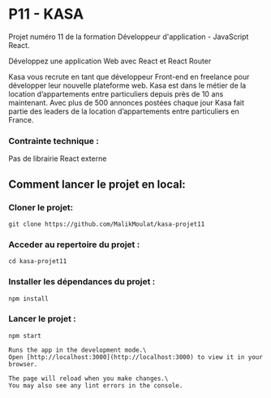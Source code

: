 # P11 - KASA

Projet numéro 11 de la formation Développeur d'application - JavaScript React.

Développez une application Web avec React et React Router

Kasa vous recrute en tant que développeur Front-end en freelance pour développer leur nouvelle plateforme web. Kasa est dans le métier de la location d’appartements entre particuliers depuis près de 10 ans maintenant. Avec plus de 500 annonces postées chaque jour Kasa fait partie des leaders de la location d’appartements entre particuliers en France.

### Contrainte technique :

Pas de librairie React externe


## Comment lancer le projet en local:

### Cloner le projet:
```
git clone https://github.com/MalikMoulat/kasa-projet11
```

### Acceder au repertoire du projet :
```
cd kasa-projet11
```

### Installer les dépendances du projet :
```
npm install
```

### Lancer le projet :
```
npm start

Runs the app in the development mode.\
Open [http://localhost:3000](http://localhost:3000) to view it in your browser.

The page will reload when you make changes.\
You may also see any lint errors in the console.
```